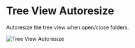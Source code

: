 # Tree View Autoresize

Autoresize the tree view when open/close folders.

![Tree View Autoresize](https://cloud.githubusercontent.com/assets/10590799/14082869/a6132a20-f4cf-11e5-8640-e067730f7098.gif)
